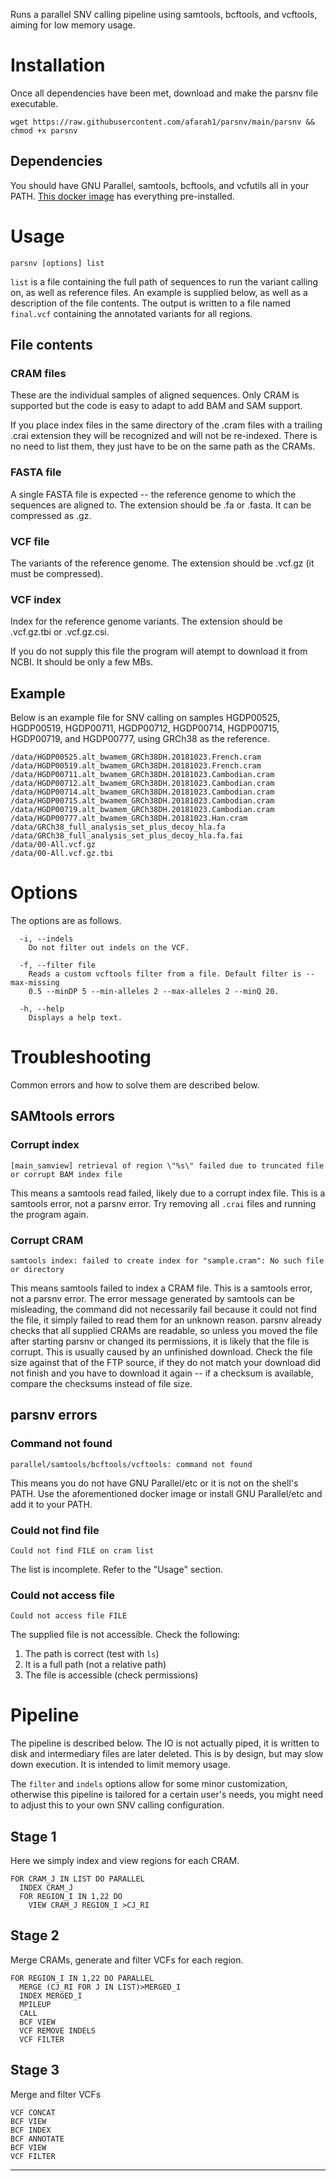 Runs a parallel SNV calling pipeline using samtools, bcftools, and vcftools,
aiming for low memory usage.

# Installation

Once all dependencies have been met, download and make the parsnv file 
executable.

```
wget https://raw.githubusercontent.com/afarah1/parsnv/main/parsnv && chmod +x parsnv
```

## Dependencies

You should have GNU Parallel, samtools, bcftools, and vcfutils all in your
PATH. [This docker image](https://hub.docker.com/repository/docker/afarah1/ubuntu-samtools) has everything pre-installed.

# Usage

`parsnv [options] list`

`list` is a file containing the full path of sequences to run the variant
calling on, as well as reference files. An example is supplied below, as well
as a description of the file contents. The output is written to a file named
`final.vcf` containing the annotated variants for all regions.

## File contents

### CRAM files 

These are the individual samples of aligned sequences. Only CRAM is supported
but the code is easy to adapt to add BAM and SAM support.

If you place index files in the same directory of the .cram files with a
trailing .crai extension they will be recognized and will not be re-indexed.
There is no need to list them, they just have to be on the same path as the
CRAMs.

### FASTA file

A single FASTA file is expected -- the reference genome to which the sequences
are aligned to. The extension should be .fa or .fasta. It can be compressed as
.gz.

###  VCF file 

The variants of the reference genome. The extension should be .vcf.gz (it must
be compressed).

### VCF index 

Index for the reference genome variants. The extension should be .vcf.gz.tbi or
.vcf.gz.csi.

If you do not supply this file the program will atempt to download it from
NCBI. It should be only a few MBs.

## Example

Below is an example file for SNV calling on samples HGDP00525, HGDP00519,
HGDP00711, HGDP00712, HGDP00714, HGDP00715, HGDP00719, and HGDP00777, using
GRCh38 as the reference.

```
/data/HGDP00525.alt_bwamem_GRCh38DH.20181023.French.cram
/data/HGDP00519.alt_bwamem_GRCh38DH.20181023.French.cram
/data/HGDP00711.alt_bwamem_GRCh38DH.20181023.Cambodian.cram
/data/HGDP00712.alt_bwamem_GRCh38DH.20181023.Cambodian.cram
/data/HGDP00714.alt_bwamem_GRCh38DH.20181023.Cambodian.cram
/data/HGDP00715.alt_bwamem_GRCh38DH.20181023.Cambodian.cram
/data/HGDP00719.alt_bwamem_GRCh38DH.20181023.Cambodian.cram
/data/HGDP00777.alt_bwamem_GRCh38DH.20181023.Han.cram
/data/GRCh38_full_analysis_set_plus_decoy_hla.fa
/data/GRCh38_full_analysis_set_plus_decoy_hla.fa.fai
/data/00-All.vcf.gz
/data/00-All.vcf.gz.tbi
```

# Options

The options are as follows.

```
  -i, --indels
    Do not filter out indels on the VCF.

  -f, --filter file
    Reads a custom vcftools filter from a file. Default filter is --max-missing
    0.5 --minDP 5 --min-alleles 2 --max-alleles 2 --minQ 20.

  -h, --help
    Displays a help text.
```

# Troubleshooting

Common errors and how to solve them are described below.

## SAMtools errors

### Corrupt index

```
[main_samview] retrieval of region \"%s\" failed due to truncated file or corrupt BAM index file
```

This means a samtools read failed, likely due to a corrupt index file. This is
a samtools error, not a parsnv error. Try removing all `.crai` files and
running the program again. 

### Corrupt CRAM

```
samtools index: failed to create index for "sample.cram": No such file or directory
```

This means samtools failed to index a CRAM file.  This is a samtools error, not
a parsnv error. The error message generated by samtools can be misleading, the
command did not necessarily fail because it could not find the file, it simply
failed to read them for an unknown reason. parsnv already checks that all
supplied CRAMs are readable, so unless you moved the file after starting parsnv
or changed its permissions, it is likely that the file is corrupt. This is
usually caused by an unfinished download. Check the file size against that of
the FTP source, if they do not match your download did not finish and you have
to download it again -- if a checksum is available, compare the checksums
instead of file size.

## parsnv errors

### Command not found

```
parallel/samtools/bcftools/vcftools: command not found
```

This means you do not have GNU Parallel/etc or it is not on the shell's PATH. Use
the aforementioned docker image or install GNU Parallel/etc and add it to your
PATH.

### Could not find file

```
Could not find FILE on cram list
```

The list is incomplete. Refer to the "Usage" section.

### Could not access file

```
Could not access file FILE
```

The supplied file is not accessible. Check the following:

1. The path is correct (test with `ls`)
2. It is a full path (not a relative path)
3. The file is accessible (check permissions)

# Pipeline

The pipeline is described below. The IO is not actually piped, it is written to
disk and intermediary files are later deleted. This is by design, but may slow
down execution. It is intended to limit memory usage.

The `filter` and `indels` options allow for some minor customization, otherwise
this pipeline is tailored for a certain user's needs, you might need to adjust
this to your own SNV calling configuration. 

## Stage 1 

Here we simply index and view regions for each CRAM.

```
FOR CRAM_J IN LIST DO PARALLEL
  INDEX CRAM_J
  FOR REGION_I IN 1,22 DO
    VIEW CRAM_J REGION_I >CJ_RI
```

## Stage 2 

Merge CRAMs, generate and filter VCFs for each region.

```
FOR REGION_I IN 1,22 DO PARALLEL
  MERGE (CJ_RI FOR J IN LIST)>MERGED_I
  INDEX MERGED_I
  MPILEUP
  CALL
  BCF VIEW
  VCF REMOVE INDELS
  VCF FILTER
```

## Stage 3 

Merge and filter VCFs

```
VCF CONCAT
BCF VIEW
BCF INDEX
BCF ANNOTATE
BCF VIEW
VCF FILTER
```
****
